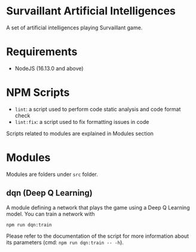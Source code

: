 # Survaillant Artificial Intelligences

A set of artificial intelligences playing Survaillant game.

# Requirements

- NodeJS (16.13.0 and above)

# NPM Scripts

- `lint`: a script used to perform code static analysis and code format check
- `lint:fix`: a script used to fix formatting issues in code

Scripts related to modules are explained in Modules section

# Modules

Modules are folders under `src` folder.

## dqn (Deep Q Learning)

A module defining a network that plays the game using a Deep Q Learning model. You can train a network with
```
npm run dqn:train
```
Please refer to the documentation of the script for more information about its parameters (cmd: `npm run dqn:train -- -h`).

